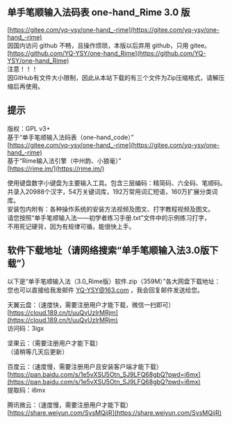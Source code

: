 单手笔顺输入法码表 one-hand_Rime 3.0 版
------
[https://gitee.com/yq-ysy/one-hand_-rime](https://gitee.com/yq-ysy/one-hand_-rime)<br>
因国内访问 github 不畅，且操作烦琐，本版以后弃用 github，只用 gitee。<br>
[https://github.com/YQ-YSY/one-hand_Rime](https://github.com/YQ-YSY/one-hand_Rime)<br>
注意！！！<br>
因GitHub有文件大小限制，因此从本站下载的有三个文件为Zip压缩格式，请解压缩后再使用。<br>

提示
------
版权：GPL v3+ <br>
基于“单手笔顺输入法码表（one-hand_code）” <br>
[https://gitee.com/yq-ysy/one-hand_-rime](https://gitee.com/yq-ysy/one-hand_-rime) <br>
基于“Rime输入法引擎（中州韵、小狼毫）” <br>
[https://rime.im/](https://rime.im/) <br>

使用键盘数字小键盘为主要输入工具。包含三层编码：精简码、六全码、笔顺码。<br>
共录入20988个汉字，54万关键词库，192万常用词汇短语，160万扩展分类词库。<br>
安装包内附有：各种操作系统的安装方法视频及图文、打字教程视频及图文。<br>
请您按照“单手笔顺输入法——初学者练习手册.txt”文件中的示例练习打字，<br>
不用死记硬背，因为有规律可循，能很快上手。<br>

软件下载地址（请网络搜索“单手笔顺输入法3.0版下载”）
------
以下是“单手笔顺输入法（3.0_Rime版）软件.zip（359M）”各大网盘下载地址：<br>
您也可以直接给我发邮件 YQ-YSY@163.com ，我会回复邮件发送给您。<br>

天翼云盘：（速度快，需要注册用户才能下载，微信一扫即可）<br>
[https://cloud.189.cn/t/uuQvUzIrMRjm](https://cloud.189.cn/t/uuQvUzIrMRjm)<br>
访问码：3igx<br>

坚果云：（需要注册用户才能下载）<br>
（请稍等几天后更新）

百度云：（速度慢，需要注册用户且安装客户端才能下载）<br>
[https://pan.baidu.com/s/1e5vXSU5Otn_SJ9LFQ68gbQ?pwd=i6mx](https://pan.baidu.com/s/1e5vXSU5Otn_SJ9LFQ68gbQ?pwd=i6mx)<br>
提取码：i6mx<br>

腾讯微云：（速度慢，需要注册用户才能下载）<br>
[https://share.weiyun.com/SysMQijR](https://share.weiyun.com/SysMQijR)<br>
